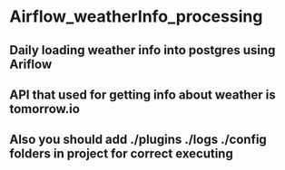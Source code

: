 # Airflow_weatherInfo_processing
Daily loading weather info into postgres using Ariflow
-----------------------------------------------------------
API that used for getting info about weather is tomorrow.io
-----------------------------------------------------------
Also you should add ./plugins ./logs ./config folders in project for correct executing
--------------------------------------------------------------------------------------

